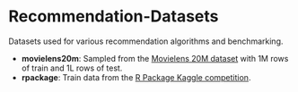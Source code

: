 # Recommendation-Datasets
Datasets used for various recommendation algorithms and benchmarking.

* **movielens20m**: Sampled from the [Movielens 20M dataset](https://grouplens.org/datasets/movielens/20m/) with 1M rows of train and 1L rows of test.
* **rpackage**: Train data from the [R Package Kaggle competition](https://www.kaggle.com/c/R).
